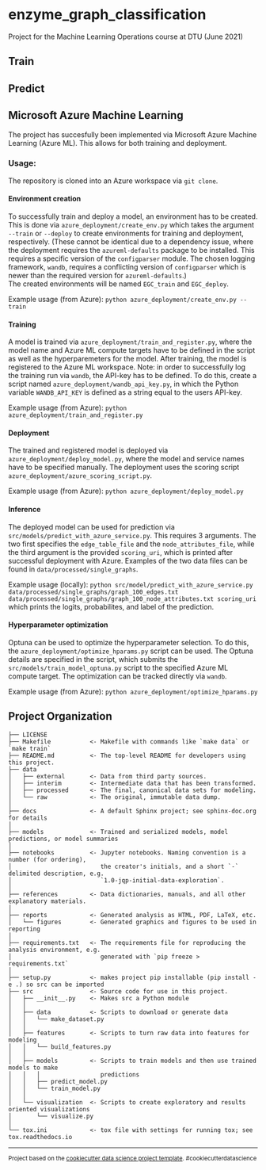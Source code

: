 enzyme_graph_classification
==============================

Project for the Machine Learning Operations course at DTU (June 2021)

## Train

## Predict

## Microsoft Azure Machine Learning

The project has succesfully been implemented via Microsoft Azure Machine Learning (Azure ML). This allows for both training and deployment.

### Usage:
The repository is cloned into an Azure workspace via `git clone`. 

#### Environment creation
To successfully train and deploy a model, an environment has to be created. This is done via `azure_deployment/create_env.py` which takes the argument `--train` or `--deploy` to create environments for training and deployment, respectively. (These cannot be identical due to a dependency issue, where the deployment requires the `azureml-defaults` package to be installed. This requires a specific version of  the `configparser` module. The chosen logging framework, `wandb`, requires a conflicting version of `configparser` which is newer than the required version for `azureml-defaults`.)  
The created environments will be named `EGC_train` and `EGC_deploy`.

Example usage (from Azure):
`python azure_deployment/create_env.py --train`

#### Training
A model is trained via `azure_deployment/train_and_register.py`, where the model name and Azure ML compute targets have to be defined in the script as well as the hyperparemeters for the model. After training, the model is registered to the Azure ML workspace. 
Note: in order to successfully log the training run via `wandb`, the API-key has to be defined. To do this, create a script named `azure_deployment/wandb_api_key.py`, in which the Python variable `WANDB_API_KEY` is defined as a string equal to the users API-key.

Example usage (from Azure):
`python azure_deployment/train_and_register.py`

#### Deployment
The trained and registered model is deployed via `azure_deployment/deploy_model.py`, where the model and service names have to be specified manually. The deployment uses the scoring script `azure_deployment/azure_scoring_script.py`.

Example usage (from Azure):
`python azure_deployment/deploy_model.py`

#### Inference 
The deployed model can be used for prediction via `src/models/predict_with_azure_service.py`. This requires 3 arguments. The two first specifies the `edge_table_file` and the `node_attributes_file`, while the third argument is the provided `scoring_uri`, which is printed after successful deployment with Azure. Examples of the two data files can be found in `data/processed/single_graphs`.

Example usage (locally): 
`python src/model/predict_with_azure_service.py data/processed/single_graphs/graph_100_edges.txt data/processed/single_graphs/graph_100_node_attributes.txt scoring_uri` 
which prints the logits, probabilites, and label of the prediction.


#### Hyperparameter optimization
Optuna can be used to optimize the hyperparameter selection. To do this, the `azure_deployment/optimize_hparams.py` script can be used. The Optuna details are specified in the script, which submits the `src/models/train_model_optuna.py` script to the specified Azure ML compute target. The optimization can be tracked directly via `wandb`.

Example usage (from Azure):
`python azure_deployment/optimize_hparams.py`

Project Organization
------------

    ├── LICENSE
    ├── Makefile           <- Makefile with commands like `make data` or `make train`
    ├── README.md          <- The top-level README for developers using this project.
    ├── data
    │   ├── external       <- Data from third party sources.
    │   ├── interim        <- Intermediate data that has been transformed.
    │   ├── processed      <- The final, canonical data sets for modeling.
    │   └── raw            <- The original, immutable data dump.
    │
    ├── docs               <- A default Sphinx project; see sphinx-doc.org for details
    │
    ├── models             <- Trained and serialized models, model predictions, or model summaries
    │
    ├── notebooks          <- Jupyter notebooks. Naming convention is a number (for ordering),
    │                         the creator's initials, and a short `-` delimited description, e.g.
    │                         `1.0-jqp-initial-data-exploration`.
    │
    ├── references         <- Data dictionaries, manuals, and all other explanatory materials.
    │
    ├── reports            <- Generated analysis as HTML, PDF, LaTeX, etc.
    │   └── figures        <- Generated graphics and figures to be used in reporting
    │
    ├── requirements.txt   <- The requirements file for reproducing the analysis environment, e.g.
    │                         generated with `pip freeze > requirements.txt`
    │
    ├── setup.py           <- makes project pip installable (pip install -e .) so src can be imported
    ├── src                <- Source code for use in this project.
    │   ├── __init__.py    <- Makes src a Python module
    │   │
    │   ├── data           <- Scripts to download or generate data
    │   │   └── make_dataset.py
    │   │
    │   ├── features       <- Scripts to turn raw data into features for modeling
    │   │   └── build_features.py
    │   │
    │   ├── models         <- Scripts to train models and then use trained models to make
    │   │   │                 predictions
    │   │   ├── predict_model.py
    │   │   └── train_model.py
    │   │
    │   └── visualization  <- Scripts to create exploratory and results oriented visualizations
    │       └── visualize.py
    │
    └── tox.ini            <- tox file with settings for running tox; see tox.readthedocs.io


--------

<p><small>Project based on the <a target="_blank" href="https://drivendata.github.io/cookiecutter-data-science/">cookiecutter data science project template</a>. #cookiecutterdatascience</small></p>
